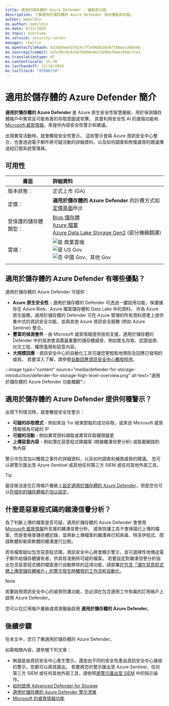 ```yaml
---
title: 適用於儲存體的 Azure Defender - 優點和功能
description: 了解適用於儲存體的 Azure Defender 有何優點和功能。
author: memildin
ms.author: memildin
ms.date: 9/22/2020
ms.topic: overview
ms.service: security-center
manager: rkarlin
ms.openlocfilehash: b338b8ee93fb24cff54968630d4ff00deca0b64b
ms.sourcegitcommit: e15c0bc8c63ab3b696e9e32999ef0abc694c7c41
ms.translationtype: HT
ms.contentlocale: zh-TW
ms.lasthandoff: 12/16/2020
ms.locfileid: "97606720"
---
```

# <a name="introduction-to-azure-defender-for-storage"></a>適用於儲存體的 Azure Defender 簡介


**適用於儲存體的 Azure Defender** 是 Azure 原生安全性智慧層級，用於偵測儲存體帳戶中異常且可能有害的存取意圖或攻擊。 其會利用安全性 AI 的進階功能和 [Microsoft 威脅情報](https://go.microsoft.com/fwlink/?linkid=2128684)，來提供內容安全性警示和建議。

出現異常活動時，就會觸發安全性警示。 這些警示會與 Azure 資訊安全中心整合，也會透過電子郵件將可疑活動的詳細資料，以及如何調查和修復威脅的建議傳送給訂閱系統管理員。

## <a name="availability"></a>可用性

|層面|詳細資料|
|----|:----|
|版本狀態：|正式上市 (GA)|
|定價：|**適用於儲存體的 Azure Defender** 的計費方式如 [定價頁面](security-center-pricing.md)所示|
|受保護的儲存體類型：|[Blob 儲存體](https://azure.microsoft.com/services/storage/blobs/)<br>[Azure 檔案](../storage/files/storage-files-introduction.md)<br>[Azure Data Lake Storage Gen2](../storage/blobs/data-lake-storage-introduction.md) \(部分機器翻譯\)|
|雲端：|![是](./media/icons/yes-icon.png) 商業雲端<br>![是](./media/icons/yes-icon.png) US Gov<br>![否](./media/icons/no-icon.png) 中國 Gov、其他 Gov|
|||


## <a name="what-are-the-benefits-of-azure-defender-for-storage"></a>適用於儲存體的 Azure Defender 有哪些優點？

適用於儲存體的 Azure Defender 可提供：

- **Azure 原生安全性** - 適用於儲存體的 Defender 可透過一鍵啟用功能，保護儲存在 Azure Blob、Azure 檔案儲存體和 Data Lake 中的資料。 作為 Azure 原生服務，適用於儲存體的 Defender 可在 Azure 管理的所有資料資產上提供集中式的資訊安全功能，並與其他 Azure 資訊安全服務 (例如 Azure Sentinel) 整合。
- **豐富的偵測套件** - 由 Microsoft 威脅情報提供技術支援，適用於儲存體的 Defender 中的偵測會涵蓋最重要的儲存體威脅，例如匿名存取、認證盜用、社交工程、權限濫用和惡意內容。
- **大規模回應** - 資訊安全中心的自動化工具可讓您更輕鬆地預防及回應已發現的威脅。 若要深入了解，請參閱[自動回應資訊安全中心觸發程序](workflow-automation.md)。

:::image type="content" source="media/defender-for-storage-introduction/defender-for-storage-high-level-overview.png" alt-text="適用於儲存體的 Azure Defender 功能概觀":::


## <a name="what-kind-of-alerts-does-azure-defender-for-storage-provide"></a>適用於儲存體的 Azure Defender 提供何種警示？

出現下列情況時，就會觸發安全性警示：

- **可疑的存取模式** - 例如來自 Tor 結束節點的成功存取，或來自 Microsoft 威脅情報視為可疑的 IP
- **可疑的活動** - 例如異常資料擷取或異常存取權限變更
- **上傳惡意內容** - 例如潛在惡意程式碼檔案 (根據雜湊信譽分析) 或裝載網路釣魚內容

警示中包含加以觸發之事件的詳細資料，以及如何調查和補救威脅的建議。 您可以將警示匯出至 Azure Sentinel 或其他任何第三方 SIEM 或任何其他外部工具。

> [!TIP]
> 最佳做法是在訂用帳戶層級上[設定適用於儲存體的 Azure Defender](https://docs.microsoft.com/azure/storage/common/azure-defender-storage-configure?tabs=azure-security-center)，但是您也可以[在個別的儲存體帳戶加以設定](https://docs.microsoft.com/azure/storage/common/azure-defender-storage-configure?tabs=azure-portal)。


## <a name="what-is-hash-reputation-analysis-for-malware"></a>什麼是惡意程式碼的雜湊信譽分析？

為了判斷上傳的檔案是否可疑，適用於儲存體的 Azure Defender 會使用 [Microsoft 威脅情報](https://go.microsoft.com/fwlink/?linkid=2128684)所支援的雜湊信譽分析。 威脅防護工具不會掃描已上傳的檔案，而是會檢查儲存體記錄，並將新上傳檔案的雜湊與已知病毒、特洛伊程式、間諜軟體和勒索軟體的雜湊進行比較。 

若有檔案疑似包含惡意程式碼，資訊安全中心將會顯示警示，並可選擇性地傳送電子郵件給儲存體擁有者，供其核准刪除可疑的檔案。 若要設定對雜湊信譽分析指出包含惡意程式碼的檔案進行自動移除的這項功能，請部署[在包含「潛在惡意程式碼上傳至儲存體帳戶」的警示發生時觸發的工作流程自動化](https://techcommunity.microsoft.com/t5/azure-security-center/how-to-respond-to-potential-malware-uploaded-to-azure-storage/ba-p/1452005)。

> [!NOTE]
> 若要啟用資訊安全中心的威脅防護功能，您必須在包含適用工作負載的訂用帳戶上啟用 Azure Defender。
>
> 您可以在訂用帳戶層級或資源層級啟用 **適用於儲存體的 Azure Defender**。



## <a name="next-steps"></a>後續步驟

在本文中，您已了解適用於儲存體的 Azure Defender。

如需相關內容，請參閱下列文章： 

- 無論是由資訊安全中心產生警示，還是由不同的安全性產品資訊安全中心接收的警示，您都可以將其匯出。 若要將您的警示匯出至 Azure Sentinel、任何第三方 SIEM 或任何其他外部工具，請依照[將警示匯出至 SIEM](continuous-export.md) 中的指示操作。
- [如何啟用 Advanced Defender for Storage](../storage/common/azure-defender-storage-configure.md)
- [適用於儲存體的 Azure Defender 警示清單](alerts-reference.md#alerts-azurestorage)
- [Microsoft 的威脅情報功能](https://go.microsoft.com/fwlink/?linkid=2128684)
